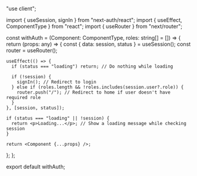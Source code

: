 "use client";

import { useSession, signIn } from "next-auth/react";
import { useEffect, ComponentType } from "react";
import { useRouter } from "next/router";

const withAuth = (Component: ComponentType<any>, roles: string[] = []) => {
  return (props: any) => {
    const { data: session, status } = useSession();
    const router = useRouter();

    useEffect(() => {
      if (status === "loading") return; // Do nothing while loading

      if (!session) {
        signIn(); // Redirect to login
      } else if (roles.length && !roles.includes(session.user?.role)) {
        router.push("/"); // Redirect to home if user doesn't have required role
      }
    }, [session, status]);

    if (status === "loading" || !session) {
      return <p>Loading...</p>; // Show a loading message while checking session
    }

    return <Component {...props} />;
  };
};

export default withAuth;

